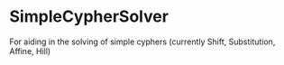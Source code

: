 # SimpleCypherSolver
For aiding in the solving of simple cyphers (currently Shift, Substitution, Affine, Hill) 

